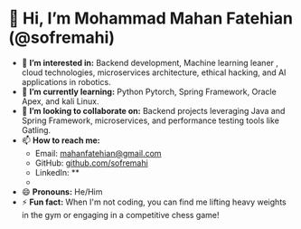 # 👋 Hi, I’m Mohammad Mahan Fatehian (@sofremahi)

- 👀 **I’m interested in:** Backend development, Machine learning leaner ,  cloud technologies, microservices architecture, ethical hacking, and AI applications in robotics.  
- 🌱 **I’m currently learning:** Python Pytorch, Spring Framework, Oracle Apex, and kali Linux.  
- 💞️ **I’m looking to collaborate on:** Backend projects leveraging Java and Spring Framework, microservices, and performance testing tools like Gatling.  
- 📫 **How to reach me:**  
  - Email: [mahanfatehian@gmail.com](mailto:mahanfatehian@gmail.com)  
  - GitHub: [github.com/sofremahi](https://github.com/sofremahi)  
  - LinkedIn: **
  -   
- 😄 **Pronouns:** He/Him  
- ⚡ **Fun fact:** When I'm not coding, you can find me lifting heavy weights in the gym or engaging in a competitive chess game!  


